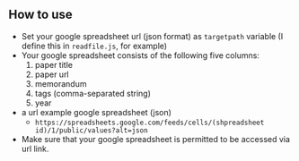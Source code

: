## How to use
* Set your google spreadsheet url (json format) as `targetpath` variable (I define this in `readfile.js`, for example)
* Your google spreadsheet consists of the following five columns:
  1. paper title
  2. paper url
  3. memorandum
  4. tags (comma-separated string)
  5. year
* a url example google spreadsheet (json)
  - `https://spreadsheets.google.com/feeds/cells/(shpreadsheet id)/1/public/values?alt=json`
* Make sure that your google spreadsheet is permitted to be accessed via url link.